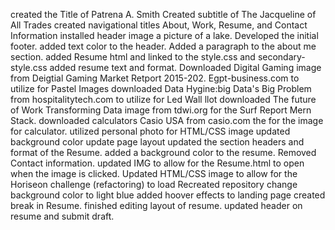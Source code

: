 created the Title of Patrena A. Smith
Created subtitle of The Jacqueline of All Trades
created navigational titles About, Work, Resume, and Contact Information
installed header image a picture of a lake.
Developed the initial footer.
added text color to the header.
Added a paragraph to the about me section.
added Resume html and linked to the style.css and secondary-style.css
added resume text and format.
Downloaded Digital Gaming image from Deigtial Gaming Market Retport 2015-202. Egpt-business.com to utilize for Pastel Images
downloaded Data Hygine:big Data's Big Problem from hospitalitytech.com to utilize for Led Wall llot
downloaded The future of Work Transforming Data image from tdwi.org for the Surf Report Mern Stack.
downloaded calculators Casio USA from casio.com the for the image for calculator.
utilized personal photo for HTML/CSS image
updated background color
update page  layout 
updated the section headers and format of the Resume.
added a background color to the resume. Removed Contact information.
updated IMG to allow for the Resume.html to open when the image is clicked.
Updated HTML/CSS image to allow for the Horiseon challenge (refactoring) to load
Recreated repository
change background color to light blue
added hoover effects to landing page
created break in Resume.
finished editing layout of resume.
updated header on resume and submit draft.